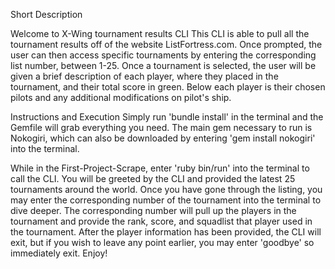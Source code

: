 Short Description

Welcome to X-Wing tournament results CLI
  This CLI is able to pull all the tournament results off of the website ListFortress.com. Once prompted, the user can then access specific tournaments by entering the corresponding list number, between 1-25. Once a tournament is selected, the user will be given a brief description of each player, where they placed in the tournament, and their total score in green. Below each player is their chosen pilots and any additional modifications on pilot's ship.

Instructions and Execution
Simply run 'bundle install' in the terminal and the Gemfile will grab everything you need. The main gem necessary to run is Nokogiri, which can also be downloaded by entering 'gem install nokogiri' into the terminal.

While in the First-Project-Scrape, enter 'ruby bin/run' into the terminal to call the CLI. You will be greeted by the CLI and provided the latest 25 tournaments around the world. Once you have gone through the listing, you may enter the corresponding number of the tournament into the terminal to dive deeper. The corresponding number will pull up the players in the tournament and provide the rank, score, and squadlist that player used in the tournament. After the player information has been provided, the CLI will exit, but if you wish to leave any point earlier, you may enter 'goodbye' so immediately exit. Enjoy!
